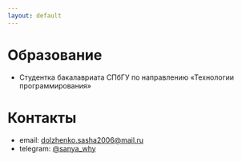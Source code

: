 ```yaml
---
layout: default
---
```


# Образование
- Студентка бакалавриата СПбГУ по направлению «Технологии программирования»

# Контакты
- email: dolzhenko.sasha2006@mail.ru
- telegram: [@sanya_why](https://t.me/sanya_why)

